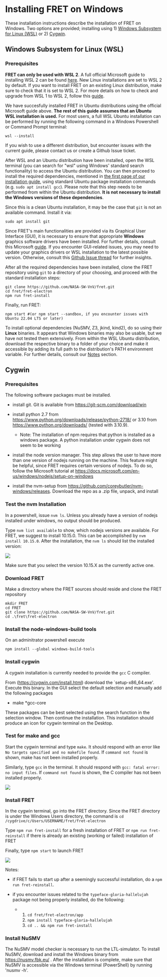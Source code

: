 # Installing FRET on Windows

These installation instructions describe the installation of FRET
on Windows. Two options are provided; installing using 1) [Windows Subsystem for Linux (WSL)](#windows-subsystem-for-linux-wsl) or 2) [Cygwin](#cygwin).

## Windows Subsystem for Linux (WSL)

### Prerequisites

**FRET can only be used with WSL 2**. A full official Microsoft guide to installing WSL 2 can be found [here](https://learn.microsoft.com/en-us/windows/wsl/install). New Linux installations are set to WSL 2 by default. If you want to install FRET on an existing Linux distribution, make sure to check that it is set to WSL 2. For more details on how to check and upgrade from WSL 1 to WSL 2, follow this [guide](https://learn.microsoft.com/en-us/windows/wsl/install#upgrade-version-from-wsl-1-to-wsl-2).

We have succesfully installed FRET in Ubuntu distributions using the official Microsoft guide above. **The rest of this guide assumes that an Ubuntu WSL installation is used.** For most users, a full WSL Ubuntu installation can be performed by running the following command in a Windows Powershell or Command Prompt terminal:

```
wsl --install
```

If you wish to use a different distribution, but encounter issues with the current guide, please contact us or create a Github Issue ticket.

After WSL and an Ubuntu distribution have been installed, open the WSL terminal (you can search for "wsl" using Windows' standard search functionality) to access the Ubuntu distribution. You can then proceed to install the required dependencies, mentioned in [the first page of our installation guide](installationInstructions.md#dependencies), using standard Ubuntu package installation commands (e.g. `sudo apt install gcc`). Please note that this step needs to be performed from within the Ubuntu distribution. **It is not necessary to install the Windows versions of these dependencies**.

Since this is a clean Ubuntu installation, it may be the case that `git` is not an available command. Install it via:

```
sudo apt install git
```

Since FRET's main functionalities are provided via its Graphical User Interface (GUI), it is necessary to ensure that appropriate **Windows** graphics software drivers have been installed. For further details, consult this Microsoft [guide](https://learn.microsoft.com/en-us/windows/wsl/tutorials/gui-apps). If you encounter GUI-related issues, you may need to update your graphics drivers or WSL installation to the latest possible version. Otherwise, consult this [Github Issue thread](https://github.com/microsoft/wslg/issues/1148) for further insights.

After all the required dependencies have been installed, clone the FRET repository using `git` to a directory of your choosing, and proceed with the standard installation steps:

```
git clone https://github.com/NASA-SW-VnV/fret.git
cd fret/fret-electron
npm run fret-install
```
Finally, run FRET:

```
npm start #(or npm start --sandbox, if you encounter issues with Ubuntu 22.04 LTS or later)
```

To install optional dependencies (NuSMV, Z3, jkind, kind2), do so using their **Linux** binaries. It appears that Windows binaries may also be usable, but we have not tested them extensively. From within the WSL Ubuntu distribution, download the respective binary to a folder of your choice and make it accessible by adding its full path to the distribution's PATH environment variable. For further details, consult our [Notes](installationInstructions.md#notes) section.

## Cygwin

### Prerequisites

The following software packages must be installed.

* install git.
  Git is available from https://git-scm.com/download/win

* install python 2.7 from https://www.python.org/downloads/release/python-2718/ or 3.10 from https://www.python.org/downloads/ (tested with 3.10.9).

  * Note: The installation of npm requires that python is installed as a windows package. A python installation under cygwin does not seem to be working


* install the node version manager. This step allows the user to have more than one version of nodejs running on the machine. This feature might be helpful, since FRET requires certain versions of nodejs.
To do so, follow the Microsoft tutorial at https://docs.microsoft.com/en-us/windows/nodejs/setup-on-windows

* install the nvm-setup from https://github.com/coreybutler/nvm-windows/releases. Download the repo as a .zip file, unpack, and install

### Test the nvm Installation

In a powershell, issue `nvm ls`. Unless you already have a version of nodejs installed under windows, no output should be produced.

Type `nvm list available` to show, which nodejs versions are available.
For FRET, we suggest to install 10.15.0.
This can be accomplished by `nvm install 10.15.0`.
After the installation, the `nvm ls` should list the installed version:

<img src="./_media/screen_shots/nvm_installed_nodejs.png">


Make sure that you select the version 10.15.X as the currently active one.

### Download FRET

Make a directory where the FRET sources should reside and clone the
FRET repository
```
mkdir FRET
cd FRET
git clone https://github.com/NASA-SW-VnV/fret.git
cd .\fret\fret-electron
```

### Install the node-windows-build tools

On an adminitrator powershell execute

```npm install --global windows-build-tools```

### Install cygwin

A cygwin installation is currently needed to provide the `gcc` C compiler.

From (https://cygwin.com/install.html) download the `setup-x86_64.exe'.
Execute this binary.
In the GUI select the default selection and manually add the following
packages

* make
*gcc-core

These packages can be best selected using the search function in the selection window. Then continue the installation.
This installation should produce an icon for cygwin terminal on the Desktop.

### Test for make and gcc

Start the cygwin terminal and type `make`.
It should respond with an error like
`No targets specified and no makefile found`.
If `command not found` is shown, make has not been installed properly.

Similarly, type `gcc` in the terminal.
It should respond with `gcc: fatal error: no input files`.
If `command not found` is shown, the C compiler has not been installed properly.

<img src="./_media/screen_shots/cygwin_test_prerequisites.png">

### Install FRET

In the cygwin terminal, go into the FRET directory. Since the FRET 
directory is under the Windows Users directory, the command is
`cd /cygdrive/c/Users/USERNAME/fret/fret-electron`

Type `npm run fret-install` for a fresh installation of FRET or
`npm run fret-reinstall` if there is already an existing (working or
failed) installation of FRET

Finally, type `npm start` to launch FRET


<img src="./_media/screen_shots/fret-on-windows.png">


Notes:

* if FRET fails to start up after a seemingly successful installation,
do a `npm run fret-reinstall`.

* if you encounter issues related to the `typeface-gloria-hallelujah` package not being properly installed, do the following:
  - 1. `cd fret/fret-electron/app`
    2. `npm install typeface-gloria-hallelujah`
    3. `cd .. && npm run fret-install`

### Install NuSMV 

The NuSMV model checker is necessary to run the LTL-simulator. To install NuSMV, download and install the Windows binary from https://nusmv.fbk.eu/ . After the installation is complete, make sure that NuSMV is accessible via the Windows terminal (PowerShell) by running 'nusmv -h'.


